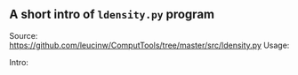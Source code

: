 ## A short intro of `ldensity.py` program
Source: https://github.com/leucinw/ComputTools/tree/master/src/ldensity.py
Usage:


Intro:
